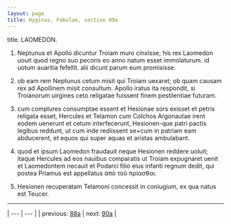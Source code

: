 ```yaml
---
layout: page
title: Hyginus, Fabulae, section 89a
---
```


title. LAOMEDON.



1. Neptunus et Apollo dicuntur Troiam muro cinxisse; his rex Laomedon uouit quod regno suo pecoris eo anno natum esset immolaturum. id uotum auaritia fefellit. alii dicunt parum eum promisisse.



2. ob eam rem Neptunus cetum misit qui Troiam uexaret; ob quam causam rex ad Apollinem misit consultum. Apollo iratus ita respondit, si Troianorum uirgines ceto religatae fuissent finem pestilentiae futuram.



3. cum complures consumptae essent et Hesionae sors exisset et petris religata esset, Hercules et Telamon cum Colchos Argonautae irent eodem uenerunt et cetum interfecerunt, Hesionen-que patri pactis legibus reddunt, ut cum inde rediissent se+cum in patriam eam abducerent, et equos qui super aquas et aristas ambulabant.



4. quod et ipsum Laomedon fraudauit neque Hesionen reddere uoluit; itaque Hercules ad eos nauibus comparatis ut Troiam expugnaret uenit et Laomedontem necauit et Podarci filio eius infanti regnum dedit, qui postea Priamus est appellatus ἀπὸ τοῦ πρίασθαι.



5. Hesionen recuperatam Telamoni concessit in coniugium, ex qua natus est Teucer.



---

| --- | --- |
| previous: [88a](../88a/) | next: [90a](../90a/) |